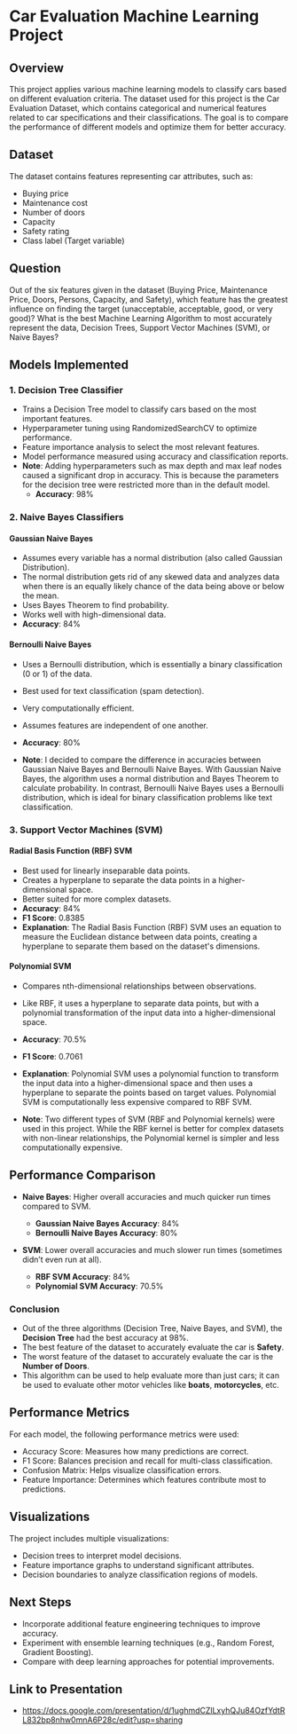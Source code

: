 # Car Evaluation Machine Learning Project

## Overview

This project applies various machine learning models to classify cars based on different evaluation criteria. The dataset used for this project is the Car Evaluation Dataset, which contains categorical and numerical features related to car specifications and their classifications. The goal is to compare the performance of different models and optimize them for better accuracy.

## Dataset

The dataset contains features representing car attributes, such as:

- Buying price
- Maintenance cost
- Number of doors
- Capacity
- Safety rating
- Class label (Target variable)

## Question
Out of the six features given in the dataset (Buying Price, Maintenance Price, Doors, Persons, Capacity, and Safety), which feature has the greatest influence on finding the target (unacceptable, acceptable, good, or very good)? What is the best Machine Learning Algorithm to most accurately represent the data, Decision Trees, Support Vector Machines (SVM), or Naive Bayes?

## Models Implemented

### 1. Decision Tree Classifier
- Trains a Decision Tree model to classify cars based on the most important features.
- Hyperparameter tuning using RandomizedSearchCV to optimize performance.
- Feature importance analysis to select the most relevant features.
- Model performance measured using accuracy and classification reports.
- **Note**: Adding hyperparameters such as max depth and max leaf nodes caused a significant drop in accuracy. This is because the parameters for the decision tree were restricted more than in the default model.  
  - **Accuracy**: 98%

### 2. Naive Bayes Classifiers

#### Gaussian Naive Bayes
- Assumes every variable has a normal distribution (also called Gaussian Distribution).
- The normal distribution gets rid of any skewed data and analyzes data when there is an equally likely chance of the data being above or below the mean.
- Uses Bayes Theorem to find probability.
- Works well with high-dimensional data.
- **Accuracy**: 84%

#### Bernoulli Naive Bayes
- Uses a Bernoulli distribution, which is essentially a binary classification (0 or 1) of the data.
- Best used for text classification (spam detection).
- Very computationally efficient.
- Assumes features are independent of one another.
- **Accuracy**: 80%

- **Note**: I decided to compare the difference in accuracies between Gaussian Naive Bayes and Bernoulli Naive Bayes. With Gaussian Naive Bayes, the algorithm uses a normal distribution and Bayes Theorem to calculate probability. In contrast, Bernoulli Naive Bayes uses a Bernoulli distribution, which is ideal for binary classification problems like text classification.

### 3. Support Vector Machines (SVM)

#### Radial Basis Function (RBF) SVM
- Best used for linearly inseparable data points.
- Creates a hyperplane to separate the data points in a higher-dimensional space.
- Better suited for more complex datasets.
- **Accuracy**: 84%
- **F1 Score**: 0.8385
- **Explanation**: The Radial Basis Function (RBF) SVM uses an equation to measure the Euclidean distance between data points, creating a hyperplane to separate them based on the dataset's dimensions.

#### Polynomial SVM
- Compares nth-dimensional relationships between observations.
- Like RBF, it uses a hyperplane to separate data points, but with a polynomial transformation of the input data into a higher-dimensional space.
- **Accuracy**: 70.5%
- **F1 Score**: 0.7061
- **Explanation**: Polynomial SVM uses a polynomial function to transform the input data into a higher-dimensional space and then uses a hyperplane to separate the points based on target values. Polynomial SVM is computationally less expensive compared to RBF SVM.

- **Note**: Two different types of SVM (RBF and Polynomial kernels) were used in this project. While the RBF kernel is better for complex datasets with non-linear relationships, the Polynomial kernel is simpler and less computationally expensive.

## Performance Comparison

- **Naive Bayes**: Higher overall accuracies and much quicker run times compared to SVM.
  - **Gaussian Naive Bayes Accuracy**: 84%
  - **Bernoulli Naive Bayes Accuracy**: 80%
  
- **SVM**: Lower overall accuracies and much slower run times (sometimes didn’t even run at all).
  - **RBF SVM Accuracy**: 84%
  - **Polynomial SVM Accuracy**: 70.5%

### Conclusion
- Out of the three algorithms (Decision Tree, Naive Bayes, and SVM), the **Decision Tree** had the best accuracy at 98%.
- The best feature of the dataset to accurately evaluate the car is **Safety**.
- The worst feature of the dataset to accurately evaluate the car is the **Number of Doors**.
- This algorithm can be used to help evaluate more than just cars; it can be used to evaluate other motor vehicles like **boats**, **motorcycles**, etc.

## Performance Metrics

For each model, the following performance metrics were used:
- Accuracy Score: Measures how many predictions are correct.
- F1 Score: Balances precision and recall for multi-class classification.
- Confusion Matrix: Helps visualize classification errors.
- Feature Importance: Determines which features contribute most to predictions.

## Visualizations

The project includes multiple visualizations:
- Decision trees to interpret model decisions.
- Feature importance graphs to understand significant attributes.
- Decision boundaries to analyze classification regions of models.

## Next Steps
- Incorporate additional feature engineering techniques to improve accuracy.
- Experiment with ensemble learning techniques (e.g., Random Forest, Gradient Boosting).
- Compare with deep learning approaches for potential improvements.

## Link to Presentation
- https://docs.google.com/presentation/d/1ughmdCZlLxyhQJu84OzfYdtRL832bp8nhw0mnA6P28c/edit?usp=sharing 
